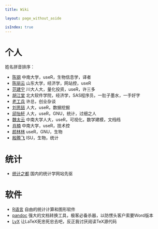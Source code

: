 ```yaml
---
title: Wiki

layout: page_without_aside

isIndex: true
---
```



# 个人

姓名拼音排序：

- [陈钢](http://www.gossipcoder.com/) 中南大学，useR，生物信息学，译者
- [陈丽云](http://www.loyhome.cn/) 山东大学，经济学，网站控，useR
- [范建宁](http://fan.cos.name) 川大人大，量化投资，useR，许三多
- [胡江堂](http://li-and-jiang.com/blog/) 北大软件学院，经济学，SAS程序员，一肚子墨水，一手好字
- [老工兵](http://lgbcy.blog.sohu.com/) 许总，创业杂谈
- [刘思喆](http://www.bjt.name/) 人大，useR，数据挖掘
- [邱怡轩](http://yixuan.cos.name/) 人大，useR，GNU，统计，过细之人
- [魏太云](http://taiyun.cos.name/) 中南大学人大，useR，可视化，数学建模，文绉绉
- [肖楠](http://www.road2stat.com/) 中南大学，useR，技术控
- [颜林林](http://yanlinlin82.vicp.net/blog/) useR，GNU，生物
- [殷腾飞](http://www.tengfei.name/) ISU，生物，统计

# 统计

- [统计之都](http://cos.name) 国内的统计学网站先驱

# 软件

- [R语言](http://www.r-project.org) 自由的统计计算和图形软件
- [pandoc](http://johnmacfarlane.net/pandoc/) 强大的文档转换工具，极客必备杀器，以防愣头客户索要Word版本
- [LyX](http://www.lyx.org) 让LaTeX死忠死忠去吧，反正我讨厌阅读TeX源代码

